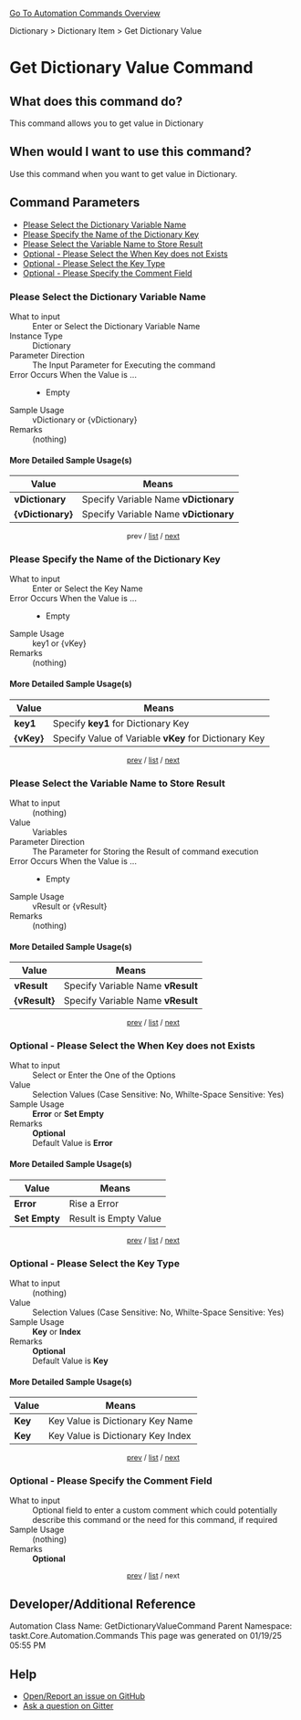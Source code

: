 <!--TITLE: Get Dictionary Value Command -->
<!-- SUBTITLE: a command in the Dictionary group. -->
[Go To Automation Commands Overview](/automation-commands.md)


Dictionary &gt; Dictionary Item &gt; Get Dictionary Value


# Get Dictionary Value Command


## What does this command do?
This command allows you to get value in Dictionary


## When would I want to use this command?
Use this command when you want to get value in Dictionary.


<a id="param_list"></a>
## Command Parameters
- [Please Select the Dictionary Variable Name](#param_0)
- [Please Specify the Name of the Dictionary Key](#param_1)
- [Please Select the Variable Name to Store Result](#param_2)
- [Optional - Please Select the When Key does not Exists](#param_3)
- [Optional - Please Select the Key Type](#param_4)
- [Optional - Please Specify the Comment Field](#param_5)


<a id="param_0"></a>
### Please Select the Dictionary Variable Name


<dl>
<dt>What to input</dt><dd>Enter or Select the Dictionary Variable Name</dd>
<dt>Instance Type</dt><dd>Dictionary</dd>
<dt>Parameter Direction</dt><dd>The Input Parameter for Executing the command</dd>
<dt>Error Occurs When the Value is ...</dt><dd><ul>
<li>Empty</li>
</ul></dd>
<dt>Sample Usage</dt><dd>vDictionary or {vDictionary}</dd>
<dt>Remarks</dt><dd>(nothing)</dd>
</dl>




#### More Detailed Sample Usage(s)
| Value | Means |
|---|---|
| <strong>vDictionary</strong> | Specify Variable Name **vDictionary** |
| <strong>{vDictionary}</strong> | Specify Variable Name **vDictionary** |


<div style="font-size: 90%; text-align: center">


prev / [list](#param_list) / [next](#param_1)


</div>


<a id="param_1"></a>
### Please Specify the Name of the Dictionary Key


<dl>
<dt>What to input</dt><dd>Enter or Select the Key Name</dd>
<dt>Error Occurs When the Value is ...</dt><dd><ul>
<li>Empty</li>
</ul></dd>
<dt>Sample Usage</dt><dd>key1 or {vKey}</dd>
<dt>Remarks</dt><dd>(nothing)</dd>
</dl>




#### More Detailed Sample Usage(s)
| Value | Means |
|---|---|
| <strong>key1</strong> | Specify **key1** for Dictionary Key |
| <strong>{vKey}</strong> | Specify Value of Variable **vKey** for Dictionary Key |


<div style="font-size: 90%; text-align: center">


[prev](#param_1) / [list](#param_list) / [next](#param_2)


</div>


<a id="param_2"></a>
### Please Select the Variable Name to Store Result


<dl>
<dt>What to input</dt><dd>(nothing)</dd>
<dt>Value</dt><dd>Variables</dd>
<dt>Parameter Direction</dt><dd>The Parameter for Storing the Result of command execution</dd>
<dt>Error Occurs When the Value is ...</dt><dd><ul>
<li>Empty</li>
</ul></dd>
<dt>Sample Usage</dt><dd>vResult or {vResult}</dd>
<dt>Remarks</dt><dd>(nothing)</dd>
</dl>




#### More Detailed Sample Usage(s)
| Value | Means |
|---|---|
| <strong>vResult</strong> | Specify Variable Name **vResult** |
| <strong>{vResult}</strong> | Specify Variable Name **vResult** |


<div style="font-size: 90%; text-align: center">


[prev](#param_2) / [list](#param_list) / [next](#param_3)


</div>


<a id="param_3"></a>
### Optional - Please Select the When Key does not Exists


<dl>
<dt>What to input</dt><dd>Select or Enter the One of the Options</dd>
<dt>Value</dt><dd>Selection Values (Case Sensitive: No, Whilte-Space Sensitive: Yes)</dd>
<dt>Sample Usage</dt><dd><strong>Error</strong> or  <strong>Set Empty</strong></dd>
<dt>Remarks</dt><dd><strong>Optional</strong><br>Default Value is <strong>Error</strong></dd>
</dl>




#### More Detailed Sample Usage(s)
| Value | Means |
|---|---|
| <strong>Error</strong> | Rise a Error |
| <strong>Set Empty</strong> | Result is Empty Value |


<div style="font-size: 90%; text-align: center">


[prev](#param_3) / [list](#param_list) / [next](#param_4)


</div>


<a id="param_4"></a>
### Optional - Please Select the Key Type


<dl>
<dt>What to input</dt><dd>(nothing)</dd>
<dt>Value</dt><dd>Selection Values (Case Sensitive: No, Whilte-Space Sensitive: Yes)</dd>
<dt>Sample Usage</dt><dd><strong>Key</strong> or  <strong>Index</strong></dd>
<dt>Remarks</dt><dd><strong>Optional</strong><br>Default Value is <strong>Key</strong></dd>
</dl>




#### More Detailed Sample Usage(s)
| Value | Means |
|---|---|
| <strong>Key</strong> | Key Value is Dictionary Key Name |
| <strong>Key</strong> | Key Value is Dictionary Key Index |


<div style="font-size: 90%; text-align: center">


[prev](#param_4) / [list](#param_list) / [next](#param_5)


</div>


<a id="param_5"></a>
### Optional - Please Specify the Comment Field


<dl>
<dt>What to input</dt><dd>Optional field to enter a custom comment which could potentially describe this command or the need for this command, if required</dd>
<dt>Sample Usage</dt><dd>(nothing)</dd>
<dt>Remarks</dt><dd><strong>Optional</strong><br></dd>
</dl>




<div style="font-size: 90%; text-align: center">


[prev](#param_5) / [list](#param_list) / next


</div>


## Developer/Additional Reference
Automation Class Name: GetDictionaryValueCommand
Parent Namespace: taskt.Core.Automation.Commands
This page was generated on 01/19/25 05:55 PM


## Help
- [Open/Report an issue on GitHub](https://github.com/rcktrncn/taskt/issues/new)
- [Ask a question on Gitter](https://gitter.im/taskt-rpa/Lobby)
